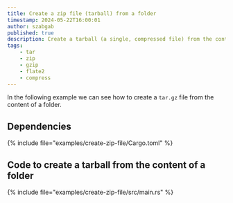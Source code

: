 ```yaml
---
title: Create a zip file (tarball) from a folder
timestamp: 2024-05-22T16:00:01
author: szabgab
published: true
description: Create a tarball (a single, compressed file) from the content of a directory.
tags:
    - tar
    - zip
    - gzip
    - flate2
    - compress
---
```


In the following example we can see how to create a `tar.gz` file from the content of a folder.


## Dependencies

{% include file="examples/create-zip-file/Cargo.toml" %}


## Code to create a tarball from the content of a folder

{% include file="examples/create-zip-file/src/main.rs" %}



